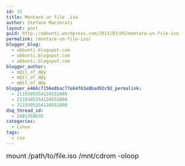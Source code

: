 ```yaml
---
id: 31
title: Montare un file .iso
author: Stefano Marzorati
layout: post
guid: http://ubbunti.wordpress.com/2011/03/05/montare-un-file-iso
permalink: /montare-un-file-iso/
blogger_blog:
  - ubbunti.blogspot.com
  - ubbunti.blogspot.com
  - ubbunti.blogspot.com
blogger_author:
  - m@il_of_d@y
  - m@il_of_d@y
  - m@il_of_d@y
blogger_e466c7156e8bac77e64f63e8bad92c92_permalink:
  - 2119305354124551008
  - 2119305354124551008
  - 2119305354124551008
dsq_thread_id:
  - 2401350635
categories:
  - Linux
tags:
  - iso
---
```

<span style="font-size:130%;">mount /path/to/file.iso /mnt/cdrom -oloop</span>